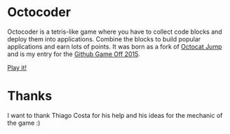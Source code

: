 Octocoder
=========

Octocoder is a tetris-like game where you have to collect code blocks and deploy them into 
applications. Combine the blocks to build popular applications and earn lots of points.
It was born as a fork of [Octocat Jump](https://github.com/ogoshen/game-off-2012)
and is my entry for the [Github Game Off 2015](https://github.com/blog/1972-the-game-has-changed).

[Play it!](http://satanas.github.io/game-off-2015/)

Thanks
======

I want to thank Thiago Costa for his help and his ideas for the mechanic of the game :)
